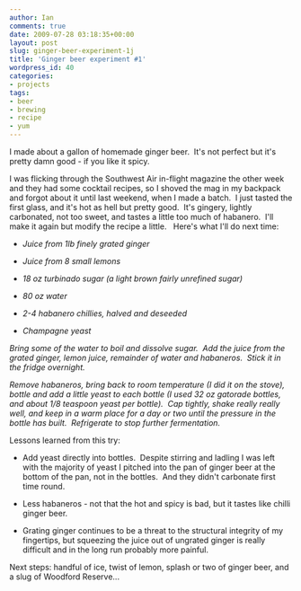 ```yaml
---
author: Ian
comments: true
date: 2009-07-28 03:18:35+00:00
layout: post
slug: ginger-beer-experiment-1j
title: 'Ginger beer experiment #1'
wordpress_id: 40
categories:
- projects
tags:
- beer
- brewing
- recipe
- yum
---
```


I made about a gallon of homemade ginger beer.  It's not perfect but it's pretty damn good - if you like it spicy.

I was flicking through the Southwest Air in-flight magazine the other week and they had some cocktail recipes, so I shoved the mag in my backpack and forgot about it until last weekend, when I made a batch.  I just tasted the first glass, and it's hot as hell but pretty good.  It's gingery, lightly carbonated, not too sweet, and tastes a little too much of habanero.  I'll make it again but modify the recipe a little.   Here's what I'll do next time:



	
  * _Juice from 1lb finely grated ginger_

	
  * _Juice from 8 small lemons_

	
  * _18 oz turbinado sugar (a light brown fairly unrefined sugar)_

	
  * _80 oz water_

	
  * _2-4 habanero chillies, halved and deseeded_

	
  * _Champagne yeast_


_Bring some of the water to boil and dissolve sugar.  Add the juice from the grated ginger, lemon juice, remainder of water and habaneros.  Stick it in the fridge overnight._

_Remove habaneros, bring back to room temperature (I did it on the stove), bottle and add a little yeast to each bottle (I used 32 oz gatorade bottles, and about 1/8 teaspoon yeast per bottle).  Cap tightly, shake really really well, and keep in a warm place for a day or two until the pressure in the bottle has built.  Refrigerate to stop further fermentation._

Lessons learned from this try:



	
  * Add yeast directly into bottles.  Despite stirring and ladling I was left with the majority of yeast I pitched into the pan of ginger beer at the bottom of the pan, not in the bottles.  And they didn't carbonate first time round.

	
  * Less habaneros - not that the hot and spicy is bad, but it tastes like chilli ginger beer.

	
  * Grating ginger continues to be a threat to the structural integrity of my fingertips, but squeezing the juice out of ungrated ginger is really difficult and in the long run probably more painful.


Next steps: handful of ice, twist of lemon, splash or two of ginger beer, and a slug of Woodford Reserve...
